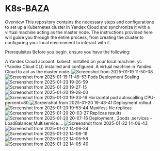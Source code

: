 # K8s-BAZA
Overview
This repository contains the necessary steps and configurations to set up a Kubernetes cluster in Yandex Cloud and synchronize it with a virtual machine acting as the master node. The instructions provided here will guide you through the entire process, from creating the cluster to configuring your local environment to interact with it.

Prerequisites
Before you begin, ensure you have the following:

A Yandex Cloud account.
kubectl installed on your local machine.
yc (Yandex Cloud CLI) installed and configured.
A virtual machine in Yandex Cloud to act as the master node.
![Screenshot from 2025-01-19 11-50-08](https://github.com/user-attachments/assets/a6342cfe-cb04-4c00-835c-56643dba65d9)
![Screenshot from 2025-01-19 11-49-53](https://github.com/user-attachments/assets/37d40ef5-e3d4-43c2-87b4-4bab0e14f149)
Pods Deployment Scaling
![Screenshot from 2025-01-20 19-26-59](https://github.com/user-attachments/assets/434d5a9e-007e-48f6-8c7b-68d6de550bcf)
![Screenshot from 2025-01-20 19-27-15](https://github.com/user-attachments/assets/4fdb01de-3e19-43f4-97ce-ada66328cd37)
![Screenshot from 2025-01-20 19-28-00](https://github.com/user-attachments/assets/b26731b0-e653-42d7-bff0-64011361f694)
![Screenshot from 2025-01-20 19-33-16](https://github.com/user-attachments/assets/66e2a589-fb3a-4aa3-9186-431046302425)
Horizontal pod autoscalling CPU-percent=80
![Screenshot from 2025-01-20 19-43-41](https://github.com/user-attachments/assets/bc699b28-da78-4d5f-b2aa-fc4e93a34695)
Deployment rollout 
![Screenshot from 2025-01-20 19-53-44](https://github.com/user-attachments/assets/a3bbdb5a-207c-474b-b90c-a2846eabe873)
Manifest-file replicas
![Screenshot from 2025-01-20 20-03-27](https://github.com/user-attachments/assets/abf27251-4408-4836-aae9-82d2d17d19e5)
Replicas results
![Screenshot from 2025-01-20 20-07-16](https://github.com/user-attachments/assets/46dca57c-14a8-40ba-ae74-3e8a1f748ea6)
Deployment , 2pods ,services - LoadBalancer,Multiservice....
![Screenshot from 2025-01-22 14-06-43](https://github.com/user-attachments/assets/e991ccd3-2c16-430f-b68c-6f20b934c0ba)
![Screenshot from 2025-01-22 14-06-34](https://github.com/user-attachments/assets/91699313-8b37-4140-960f-f0712c49d485)
![Screenshot from 2025-01-22 14-06-16](https://github.com/user-attachments/assets/f8082ba6-4b5d-4834-ba90-282aff121c30)
![Screenshot from 2025-01-22 14-05-58](https://github.com/user-attachments/assets/9bc258c6-df04-41f7-8713-5cf3f0e686a2)
![Screenshot from 2025-01-22 14-05-40](https://github.com/user-attachments/assets/1ecfccfe-e638-4920-b834-77b0ebc4cb0f)
